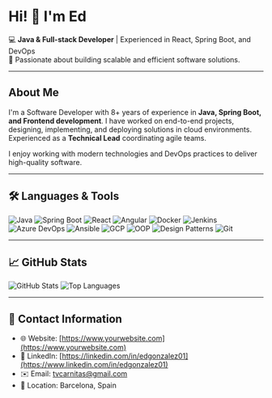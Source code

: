 # Hi! 👋 I'm Ed

💻 **Java & Full-stack Developer** | Experienced in React, Spring Boot, and DevOps  
🌟 Passionate about building scalable and efficient software solutions.  

---

## About Me

I'm a Software Developer with 8+ years of experience in **Java, Spring Boot, and Frontend development**. I have worked on end-to-end projects, designing, implementing, and deploying solutions in cloud environments. Experienced as a **Technical Lead** coordinating agile teams.  

I enjoy working with modern technologies and DevOps practices to deliver high-quality software.  

---

## 🛠️ Languages & Tools

![Java](https://img.shields.io/badge/-Java-007396?style=flat&logo=java&logoColor=white)
![Spring Boot](https://img.shields.io/badge/-SpringBoot-6DB33F?style=flat&logo=spring&logoColor=white)
![React](https://img.shields.io/badge/-React-61DAFB?style=flat&logo=react&logoColor=black)
![Angular](https://img.shields.io/badge/-Angular-DD0031?style=flat&logo=angular&logoColor=white)
![Docker](https://img.shields.io/badge/-Docker-2496ED?style=flat&logo=docker&logoColor=white)
![Jenkins](https://img.shields.io/badge/-Jenkins-D24939?style=flat&logo=jenkins&logoColor=white)
![Azure DevOps](https://img.shields.io/badge/-AzureDevOps-0078D7?style=flat&logo=azure-devops&logoColor=white)
![Ansible](https://img.shields.io/badge/-Ansible-EE0000?style=flat&logo=ansible&logoColor=white)
![GCP](https://img.shields.io/badge/-GCP-F9AB00?style=flat&logo=google-cloud&logoColor=white)
![OOP](https://img.shields.io/badge/-OOP-6A5ACD?style=flat)
![Design Patterns](https://img.shields.io/badge/-DesignPatterns-FF69B4?style=flat)
![Git](https://img.shields.io/badge/-Git-F05032?style=flat&logo=git&logoColor=white)

---

## 📈 GitHub Stats

![GitHub Stats](https://github-readme-stats.vercel.app/api?username=eegonzgar00&show_icons=true&theme=radical)
![Top Languages](https://github-readme-stats.vercel.app/api/top-langs/?username=eegonzgar00&layout=compact&theme=radical)

---

## 📍 Contact Information

- 🌐 Website: [https://www.yourwebsite.com](https://www.yourwebsite.com)  
- 🔗 LinkedIn: [https://linkedin.com/in/edgonzalez01](https://www.linkedin.com/in/edgonzalez01)  
- ✉️ Email: tvcarnitas@gmail.com  
- 📍 Location: Barcelona, Spain  

